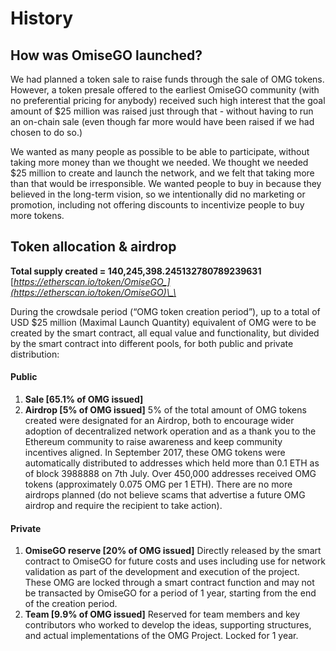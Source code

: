 # History

## ​How was OmiseGO launched?​

We had planned a token sale to raise funds through the sale of OMG tokens. However, a token presale offered to the earliest OmiseGO community (with no preferential pricing for anybody) received such high interest that the goal amount of $25 million was raised just through that - without having to run an on-chain sale (even though far more would have been raised if we had chosen to do so.)

We wanted as many people as possible to be able to participate, without taking more money than we thought we needed. We thought we needed $25 million to create and launch the network, and we felt that taking more than that would be irresponsible. We wanted people to buy in because they believed in the long-term vision, so we intentionally did no marketing or promotion, including not offering discounts to incentivize people to buy more tokens.

## Token allocation & airdrop

**Total supply created = 140,245,398.245132780789239631**  
[_https://etherscan.io/token/OmiseGO_](https://etherscan.io/token/OmiseGO)\_\_

During the crowdsale period \(“OMG token creation period”\), up to a total of USD $25 million \(Maximal Launch Quantity\) equivalent of OMG were to be created by the smart contract, all equal value and functionality, but divided by the smart contract into different pools, for both public and private distribution:

#### Public

1. **Sale \[65.1% of OMG issued\]** 
2. **Airdrop \[5% of OMG issued\]** 5% of the total amount of OMG tokens created were designated for an Airdrop, both to encourage wider adoption of decentralized network operation and as a thank you to the Ethereum community to raise awareness and keep community incentives aligned. In September 2017, these OMG tokens were automatically distributed to addresses which held more than 0.1 ETH as of block 3988888 on 7th July. Over 450,000 addresses received OMG tokens \(approximately 0.075 OMG per 1 ETH\). There are no more airdrops planned \(do not believe scams that advertise a future OMG airdrop and require the recipient to take action\).

#### Private

1. **OmiseGO reserve \[20% of OMG issued\]** Directly released by the smart contract to OmiseGO for future costs and uses including use for network validation as part of the development and execution of the project. These OMG are locked through a smart contract function and may not be transacted by OmiseGO for a period of 1 year, starting from the end of the creation period. 
2. **Team \[9.9% of OMG issued\]** Reserved for team members and key contributors who worked to develop the ideas, supporting structures, and actual implementations of the OMG Project. Locked for 1 year.

